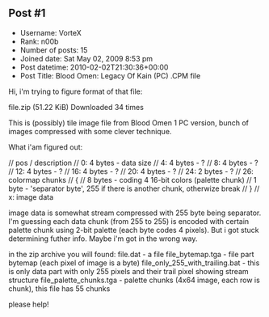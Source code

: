 ## Post #1
- Username: VorteX
- Rank: n00b
- Number of posts: 15
- Joined date: Sat May 02, 2009 8:53 pm
- Post datetime: 2010-02-02T21:30:36+00:00
- Post Title: Blood Omen: Legacy Of Kain (PC) .CPM file

Hi, i'm trying to figure format of that file: 


 file.zip
(51.22 KiB) Downloaded 34 times



This is (possibly) tile image file from Blood Omen 1 PC version, bunch of images compressed with some clever technique. 

What i'am figured out:

// pos /  description
// 0: 4 bytes - data size
// 4: 4 bytes - ?
// 8: 4 bytes - ?
// 12: 4 bytes - ?
// 16: 4 bytes - ?
// 20: 4 bytes - ?
// 24: 2 bytes - ?
// 26: colormap chunks
// {
//     8 bytes - coding 4 16-bit colors (palette chunk)
//     1 byte - 'separator byte', 255 if there is another chunk, otherwize break 
// }
// x: image data

image data is somewhat stream compressed with 255 byte being separator. I'm guessing each data chunk (from 255 to 255) is encoded with certain palette chunk using 2-bit palette (each byte codes 4 pixels). But i got stuck determining futher info. Maybe i'm got in the wrong way.

in the zip archive you will found:
 file.dat - a file
 file_bytemap.tga - file part bytemap (each pixel of image is a byte)
 file_only_255_with_trailing.bat - this is only data part with only 255 pixels and their trail pixel showing stream structure 
 file_palette_chunks.tga - palette chunks (4x64 image, each row is chunk), this file has 55 chunks

please help!
